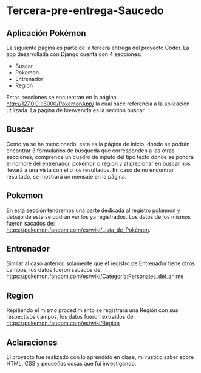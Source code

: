 # Tercera-pre-entrega-Saucedo
## Aplicación Pokémon

La siguiente página es parte de la tercera entrega del proyecto Coder.
La app desarrollada con Django cuenta con 4 secciones:
* Buscar
* Pokemon
* Entrenador
* Region

Estas secciones se encuentran en la página http://127.0.0.1:8000/PokemonApp/ la cual hace referencia a la aplicación utilizada. La página de bienvenida es la sección buscar.

## Buscar

Como ya se ha mencionado, esta es la página de inicio, donde se podrán encontrar 3 formularios de búsqueda que corresponden a las otras secciones, comprende un cuadro de inputo del tipo texto donde se pondrá el nombre del entrenador, pokemon o region y al precionar en buscar nos llevará a una vista con el o los resultados. En caso de no encontrar resultado, se mostrará un mensaje en la página.

## Pokemon

En esta sección tendremos una parte dedicada al registro pokemon y debajo de este se podrán ver los ya registrados. Los datos de los mismos fueron sacados de: https://pokemon.fandom.com/es/wiki/Lista_de_Pokémon.

## Entrenador

Similar al caso anterior, solamente que el registro de Entrenador tiene otros campos, los datos fueron sacados de: https://pokemon.fandom.com/es/wiki/Categoría:Personajes_del_anime

## Region

Repitiendo el mismo procedimiento se registrará una Región con sus respectivos campos, los datos fueron extraidos de: https://pokemon.fandom.com/es/wiki/Región

## Aclaraciones

El proyecto fue realizado con lo aprendido en clase, mi rústico saber sobre HTML, CSS y pequeñas cosas que fui investigando.
